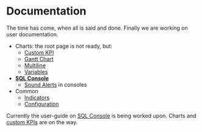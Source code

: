 # Documentation

The time has come, when all is said and done. Finally we are working on user documentation.

* Charts: the root page is not ready, but:
  * [Custom KPI](/customKPI)
  * [Gantt Chart](/customKPIgantt)
  * [Multiline](/multiline)
  * [Variables](/variables)
* **[SQL Console](/sqlconsole)**
  * [Sound Alerts](/soundAlerts) in consoles
* Common
  * [Indicators](/indicator)
  * [Configuration](/config)

Currently the user-guide on [SQL Console](/sqlconsole) is being worked upon. Charts and [custom KPIs](/customKPI) are on the way.
